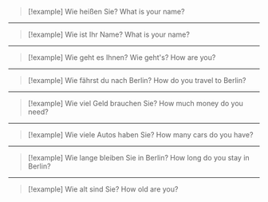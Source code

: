 
> [!example] Wie heißen Sie?
> What is your name?
---
> [!example] Wie ist Ihr Name?
> What is your name?
---
> [!example] Wie geht es Ihnen? Wie geht's?
> How are you?
---
> [!example] Wie fährst du nach Berlin?
> How do you travel to Berlin?
---
> [!example] Wie viel Geld brauchen Sie?
> How much money do you need?
---
> [!example] Wie viele Autos haben Sie?
> How many cars do you have?
---
> [!example] Wie lange bleiben Sie in Berlin?
> How long do you stay in Berlin?
---
> [!example] Wie alt sind Sie?
> How old are you?